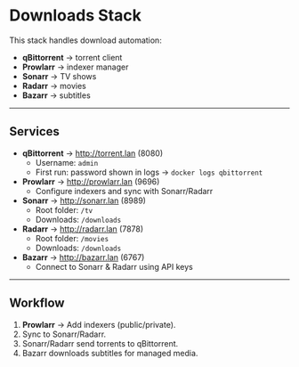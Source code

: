 # Downloads Stack

This stack handles download automation:

- **qBittorrent** → torrent client  
- **Prowlarr** → indexer manager  
- **Sonarr** → TV shows  
- **Radarr** → movies  
- **Bazarr** → subtitles  

---

## Services
- **qBittorrent** → http://torrent.lan (8080)  
  - Username: `admin`  
  - First run: password shown in logs → `docker logs qbittorrent`  
- **Prowlarr** → http://prowlarr.lan (9696)  
  - Configure indexers and sync with Sonarr/Radarr  
- **Sonarr** → http://sonarr.lan (8989)  
  - Root folder: `/tv`  
  - Downloads: `/downloads`  
- **Radarr** → http://radarr.lan (7878)  
  - Root folder: `/movies`  
  - Downloads: `/downloads`  
- **Bazarr** → http://bazarr.lan (6767)
  - Connect to Sonarr & Radarr using API keys  

---

## Workflow
1. **Prowlarr** → Add indexers (public/private).  
2. Sync to Sonarr/Radarr.  
3. Sonarr/Radarr send torrents to qBittorrent.  
4. Bazarr downloads subtitles for managed media.  
